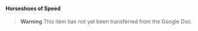 #### Horseshoes of Speed

> **Warning**
> This item has not yet been transferred from the Google Doc.
